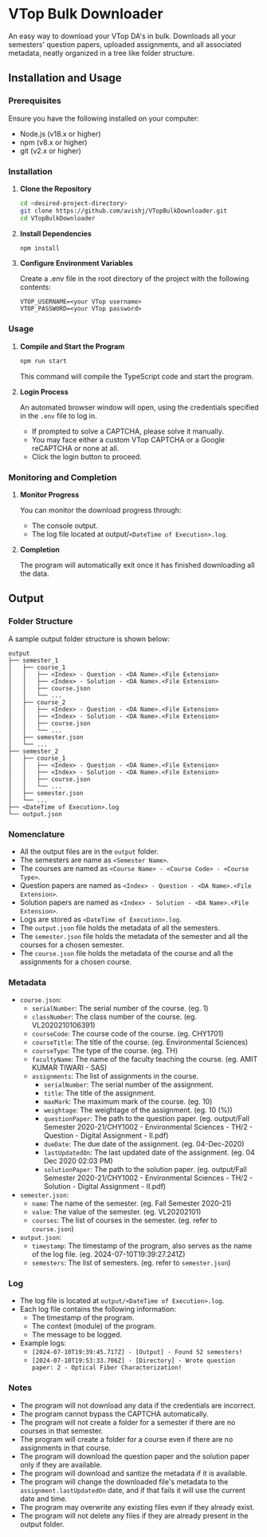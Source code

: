 # VTop Bulk Downloader

An easy way to download your VTop DA's in bulk. Downloads all your semesters' question papers, uploaded assignments, and all associated metadata, neatly organized in a tree like folder structure.

## Installation and Usage

### Prerequisites

Ensure you have the following installed on your computer:

- Node.js (v18.x or higher)
- npm (v8.x or higher)
- git (v2.x or higher)

### Installation

1. **Clone the Repository**

    ```sh
    cd <desired-project-directory>
    git clone https://github.com/avishj/VTopBulkDownloader.git
    cd VTopBulkDownloader
    ```

2. **Install Dependencies**

    ```sh
    npm install
    ```

3. **Configure Environment Variables**

    Create a .env file in the root directory of the project with the following contents:

    ```env
    VTOP_USERNAME=<your VTop username>
    VTOP_PASSWORD=<your VTop password>
    ```

### Usage

1. **Compile and Start the Program**

    ```sh
    npm run start
    ```

    This command will compile the TypeScript code and start the program.

2. **Login Process**

    An automated browser window will open, using the credentials specified in the `.env` file to log in.

    - If prompted to solve a CAPTCHA, please solve it manually.
    - You may face either a custom VTop CAPTCHA or a Google reCAPTCHA or none at all.
    - Click the login button to proceed.

### Monitoring and Completion

1. **Monitor Progress**

    You can monitor the download progress through:

    - The console output.
    - The log file located at output/`<DateTime of Execution>.log`.

2. **Completion**

    The program will automatically exit once it has finished downloading all the data.

## Output

### Folder Structure

A sample output folder structure is shown below:

```
output
├── semester_1
│   ├── course_1
│   │   ├── <Index> - Question - <DA Name>.<File Extension>
│   │   ├── <Index> - Solution - <DA Name>.<File Extension>
│   │   ├── course.json
│   │   └── ...
│   ├── course_2
│   │   ├── <Index> - Question - <DA Name>.<File Extension>
│   │   ├── <Index> - Solution - <DA Name>.<File Extension>
│   │   ├── course.json
│   │   └── ...
│   ├── semester.json
│   └── ...
├── semester_2
│   ├── course_1
│   │   ├── <Index> - Question - <DA Name>.<File Extension>
│   │   ├── <Index> - Solution - <DA Name>.<File Extension>
│   │   ├── course.json
│   │   └── ...
│   ├── semester.json
│   └── ...
├── <DateTime of Execution>.log
└── output.json
```

### Nomenclature

- All the output files are in the `output` folder.
- The semesters are name as `<Semester Name>`.
- The courses are named as `<Course Name> - <Course Code> - <Course Type>`.
- Question papers are named as `<Index> - Question - <DA Name>.<File Extension>`.
- Solution papers are named as `<Index> - Solution - <DA Name>.<File Extension>`.
- Logs are stored as `<DateTime of Execution>.log`.
- The `output.json` file holds the metadata of all the semesters.
- The `semester.json` file holds the metadata of the semester and all the courses for a chosen semester.
- The `course.json` file holds the metadata of the course and all the assignments for a chosen course.

### Metadata

- `course.json`:
    - `serialNumber`: The serial number of the course. (eg. 1)
    - `classNumber`: The class number of the course. (eg. VL2020210106391)
    - `courseCode`: The course code of the course. (eg. CHY1701)
    - `courseTitle`: The title of the course. (eg. Environmental Sciences)
    - `courseType`: The type of the course. (eg. TH)
    - `facultyName`: The name of the faculty teaching the course. (eg. AMIT KUMAR TIWARI - SAS)
    - `assignments`: The list of assignments in the course.
        - `serialNumber`: The serial number of the assignment.
        - `title`: The title of the assignment.
        - `maxMark`: The maximum mark of the course. (eg. 10)
        - `weightage`: The weightage of the assignment. (eg. 10 (%))
        - `questionPaper`: The path to the question paper. (eg. output/Fall Semester 2020-21/CHY1002 - Environmental Sciences - TH/2 - Question - Digital Assignment - II.pdf)
        - `dueDate`: The due date of the assignment. (eg. 04-Dec-2020)
        - `lastUpdatedOn`: The last updated date of the assignment. (eg. 04 Dec 2020 02:03 PM)
        - `solutionPaper`: The path to the solution paper. (eg. output/Fall Semester 2020-21/CHY1002 - Environmental Sciences - TH/2 - Solution - Digital Assignment - II.pdf) 
- `semester.json`:
    - `name`: The name of the semester. (eg. Fall Semester 2020-21)
    - `value`: The value of the semester. (eg. VL20202101)
    - `courses`: The list of courses in the semester. (eg. refer to `course.json`)
- `output.json`: 
    - `timestamp`: The timestamp of the program, also serves as the name of the log file. (eg. 2024-07-10T19:39:27.241Z)
    - `semesters`: The list of semesters. (eg. refer to `semester.json`)

### Log

- The log file is located at `output/<DateTime of Execution>.log`.
- Each log file contains the following information:
    - The timestamp of the program.
    - The context (module) of the program.
    - The message to be logged.
- Example logs:
    - `[2024-07-10T19:39:45.717Z] - [Output] - Found 52 semesters!`
    - `[2024-07-10T19:53:33.706Z] - [Directory] - Wrote question paper: 2 - Optical Fiber Characterization!`

### Notes

- The program will not download any data if the credentials are incorrect.
- The program cannot bypass the CAPTCHA automatically.
- The program will not create a folder for a semester if there are no courses in that semester.
- The program will create a folder for a course even if there are no assignments in that course.
- The program will download the question paper and the solution paper only if they are available.
- The program will download and santize the metadata if it is available.
- The program will change the downloaded file's metadata to the `assignment.lastUpdatedOn` date, and if that fails it will use the current date and time.
- The program may overwrite any existing files even if they already exist.
- The program will not delete any files if they are already present in the output folder.
